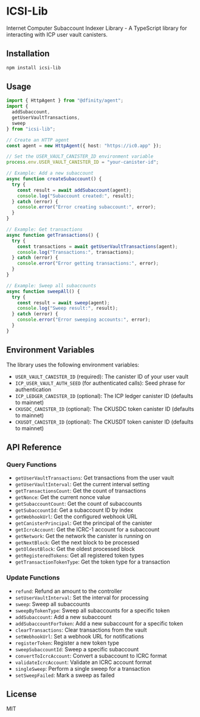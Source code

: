 # ICSI-Lib

Internet Computer Subaccount Indexer Library - A TypeScript library for interacting with ICP user vault canisters.

## Installation

```bash
npm install icsi-lib
```

## Usage

```typescript
import { HttpAgent } from "@dfinity/agent";
import { 
  addSubaccount, 
  getUserVaultTransactions, 
  sweep 
} from "icsi-lib";

// Create an HTTP agent
const agent = new HttpAgent({ host: "https://ic0.app" });

// Set the USER_VAULT_CANISTER_ID environment variable
process.env.USER_VAULT_CANISTER_ID = "your-canister-id";

// Example: Add a new subaccount
async function createSubaccount() {
  try {
    const result = await addSubaccount(agent);
    console.log("Subaccount created:", result);
  } catch (error) {
    console.error("Error creating subaccount:", error);
  }
}

// Example: Get transactions
async function getTransactions() {
  try {
    const transactions = await getUserVaultTransactions(agent);
    console.log("Transactions:", transactions);
  } catch (error) {
    console.error("Error getting transactions:", error);
  }
}

// Example: Sweep all subaccounts
async function sweepAll() {
  try {
    const result = await sweep(agent);
    console.log("Sweep result:", result);
  } catch (error) {
    console.error("Error sweeping accounts:", error);
  }
}
```

## Environment Variables

The library uses the following environment variables:

- `USER_VAULT_CANISTER_ID` (required): The canister ID of your user vault
- `ICP_USER_VAULT_AUTH_SEED` (for authenticated calls): Seed phrase for authentication
- `ICP_LEDGER_CANISTER_ID` (optional): The ICP ledger canister ID (defaults to mainnet)
- `CKUSDC_CANISTER_ID` (optional): The CKUSDC token canister ID (defaults to mainnet)
- `CKUSDT_CANISTER_ID` (optional): The CKUSDT token canister ID (defaults to mainnet)

## API Reference

### Query Functions

- `getUserVaultTransactions`: Get transactions from the user vault
- `getUserVaultInterval`: Get the current interval setting
- `getTransactionsCount`: Get the count of transactions
- `getNonce`: Get the current nonce value
- `getSubaccountCount`: Get the count of subaccounts
- `getSubaccountId`: Get a subaccount ID by index
- `getWebhookUrl`: Get the configured webhook URL
- `getCanisterPrincipal`: Get the principal of the canister
- `getIcrcAccount`: Get the ICRC-1 account for a subaccount
- `getNetwork`: Get the network the canister is running on
- `getNextBlock`: Get the next block to be processed
- `getOldestBlock`: Get the oldest processed block
- `getRegisteredTokens`: Get all registered token types
- `getTransactionTokenType`: Get the token type for a transaction

### Update Functions

- `refund`: Refund an amount to the controller
- `setUserVaultInterval`: Set the interval for processing
- `sweep`: Sweep all subaccounts
- `sweepByTokenType`: Sweep all subaccounts for a specific token
- `addSubaccount`: Add a new subaccount
- `addSubaccountForToken`: Add a new subaccount for a specific token
- `clearTransactions`: Clear transactions from the vault
- `setWebhookUrl`: Set a webhook URL for notifications
- `registerToken`: Register a new token type
- `sweepSubaccountId`: Sweep a specific subaccount
- `convertToIcrcAccount`: Convert a subaccount to ICRC format
- `validateIcrcAccount`: Validate an ICRC account format
- `singleSweep`: Perform a single sweep for a transaction
- `setSweepFailed`: Mark a sweep as failed

## License

MIT